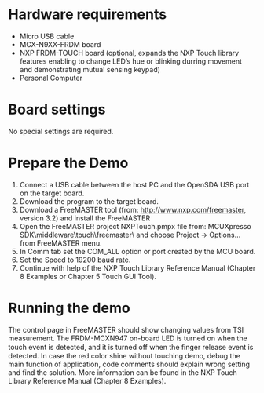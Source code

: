Hardware requirements
=====================
- Micro USB cable
- MCX-N9XX-FRDM board
- NXP FRDM-TOUCH board (optional, expands the NXP Touch library features enabling to change LED’s hue or blinking durring movement and demonstrating mutual sensing keypad) 
- Personal Computer

Board settings
============
No special settings are required.

Prepare the Demo
===============
1.  Connect a USB cable between the host PC and the OpenSDA USB port on the target board.
2.  Download the program to the target board.
3.  Download a FreeMASTER tool (from: http://www.nxp.com/freemaster, version 3.2) and install the FreeMASTER
4.  Open the FreeMASTER project NXPTouch.pmpx file from: MCUXpresso SDK\middleware\touch\freemaster\ and choose Project -> Options... from FreeMASTER menu.  
5.  In Comm tab set the COM_ALL option or port created by the MCU board.
6.  Set the Speed to 19200 baud rate.
7.  Continue with help of the NXP Touch Library Reference Manual (Chapter 8 Examples or Chapter 5 Touch GUI Tool).

Running the demo
================
The control page in FreeMASTER should show changing values from TSI measurement. The FRDM-MCXN947 on-board LED is turned on when the touch event is detected, 
and it is turned off when the ﬁnger release event is detected.
In case the red color shine without touching demo, debug the main function of application, code comments should explain wrong setting and find the solution. 
More information can be found in the NXP Touch Library Reference Manual (Chapter 8 Examples).
